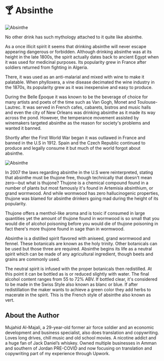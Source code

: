 # 🍸 Absinthe

![Absinthe](_static/images/absinthe/absinthe1.jpg)

No other drink has such mythology attached to it quite like absinthe.

As a once illicit spirit it seems that drinking absinthe will never escape appearing dangerous or forbidden. Although drinking absinthe was at its height in the late 1800s, the spirit actually dates back to ancient Egypt when it was used for medicinal purposes. Its popularity grew in France after soldiers returned from fighting in Algeria.

There, it was used as an anti-malarial and mixed with wine to make it palatable. When phylloxera, a vine disease decimated the wine industry in the 1870s, its popularity grew as it was inexpensive and easy to produce.

During the Belle Époque it was known to be the beverage of choice for many artists and poets of the time such as Van Gogh, Monet and Toulouse-Lautrec.
It was served in French cafes, cabarets, bistros and music halls and even the city of New Orleans was drinking absinthe as it made its way across the pond. However, the temperance movement assisted by winemakers targeted absinthe as the reason for society's problems and wanted it banned.

Shortly after the First World War began it was outlawed in France and banned in the U.S in 1912. Spain and the Czech Republic continued to produce and legally consume it but much of the world forgot about absinthe.

![Absinthe](_static/images/absinthe/absinthe2.png)

In 2007 the laws regarding absinthe in the U.S were reinterpreted, stating that absinthe must be thujone free, though technically that doesn't mean zero—but what is thujone? Thujone is a chemical compound found in a number of plants but most famously it's found in Artemisia absinthium, or grand wormwood. And while wormwood has zero hallucinogenic properties, thujone was blamed for absinthe drinkers going mad during the height of its popularity.

Thujone offers a menthol-like aroma and is toxic if consumed in large quantities yet the amount of thujone found in wormwood is so small that you would die of alcohol poisoning before you would die of thujone poisoning in fact there's more thujone found in sage than in wormwood.

Absinthe is a distilled spirit flavored with aniseed, grand wormwood and fennel. These botanicals are known as the holy trinity. Other botanicals can be used but those three are required.
Absinthe begins its life as a neutral spirit which can be made of any agricultural ingredient, though beets and grains are commonly used.

The neutral spirit is infused with the proper botanicals then redistilled. At this point it can be bottled as is or reduced slightly with water. The final alcohol content ranges from 55 to 72% ABV. If bottled clear, it's considered to be made in the Swiss Style also known as blanc or blue. If after redistillation the maker wants to achieve a green color they add herbs to macerate in the spirit. This is the French style of absinthe also known as vert.

## About the Author

Mujahid Al-Majali, a 29-year-old former air force soldier and an economic
development and business specialist, also does translation and copywriting.
Loves long drives, chill music and old school movies. A nicotine addict and a
huge fan of Jack Daniel’s whiskey. Owned multiple businesses in Amman and
southern of Jordan PRE-COVID and now focusing on translation and copywriting
part of my experience through Upwork.
